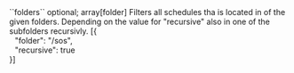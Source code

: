 <tr><td>``folders``</td>
	
<td>optional; array[folder]</td>
	
<td>Filters all schedules tha is located in of the given folders.
Depending on the value for "recursive" also in one of the subfolders recursivly.
</td>
<td> [{
  <div style="padding-left:10px;">"folder": "/sos",</div>
  <div style="padding-left:10px;">"recursive": true</div>
  }]
  </td>
<td></td>
	
</tr>
